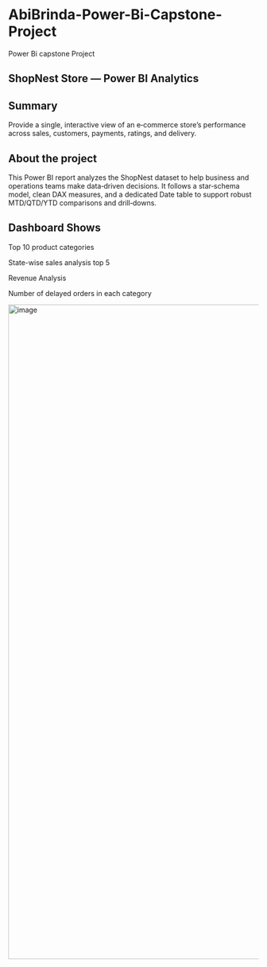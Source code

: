# AbiBrinda-Power-Bi-Capstone-Project
Power Bi capstone Project

## ShopNest Store — Power BI Analytics

## Summary
Provide a single, interactive view of an e‑commerce store’s performance across sales, customers, payments, ratings, and delivery.

## About the project
This Power BI report analyzes the ShopNest dataset to help business and operations teams make data‑driven decisions. It follows a star‑schema model, clean DAX measures, and a dedicated Date table to support robust MTD/QTD/YTD comparisons and drill‑downs.

## Dashboard Shows

Top 10 product categories

State-wise sales analysis top 5

Revenue Analysis

Number of delayed orders in each category

<img width="2352" height="1316" alt="image" src="https://github.com/user-attachments/assets/2efffbef-1b6d-4c83-bbb8-45d2d5c7c39f" />






